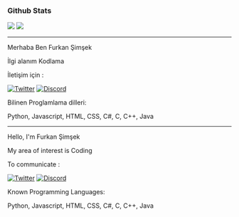 ### Github Stats
<img src="https://github-readme-stats.vercel.app/api/top-langs/?username=Furkan-Simsek&layout=compact&text_color=FF9DD9&title_color=FF9DD9&bg_color=141321&count_private=true&include_all_commits=true&langs_count=10&hide_title=true" /> 
<img src="https://github-readme-stats.vercel.app/api?username=Furkan-Simsek&&show_icons=true&title_color=ffffff&icon_color=bb2acf&text_color=daf7dc&bg_color=151515">

-------
Merhaba Ben Furkan Şimşek

İlgi alanım Kodlama

İletişim için : </p>
[![Twitter](https://img.shields.io/badge/Twitter-1DA1F2?style=for-the-badge&logo=twitter&logoColor=white)](https://twitter.com/Specialf_forces)
[![Discord](https://img.shields.io/badge/Discord-7289DA?style=for-the-badge&logo=discord&logoColor=white)](https://discord.gg/sNrQwFaABR)


Bilinen Proglamlama dilleri: </p>
Python,
 Javascript,
 HTML,
 CSS,
 C#,
 C,
 C++,
 Java

------------------------





Hello, I'm Furkan Şimşek

My area of interest is Coding

To communicate : </p>
[![Twitter](https://img.shields.io/badge/Twitter-1DA1F2?style=for-the-badge&logo=twitter&logoColor=white)](https://twitter.com/Specialf_forces)
[![Discord](https://img.shields.io/badge/Discord-7289DA?style=for-the-badge&logo=discord&logoColor=white)](https://discord.gg/sNrQwFaABR)


Known Programming Languages:</p>
Python,
 Javascript,
 HTML,
 CSS,
 C#,
 C,
 C++,
 Java

